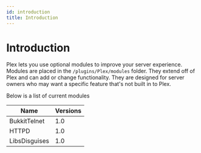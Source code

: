 ```yaml
---
id: introduction
title: Introduction
---
```


# Introduction
Plex lets you use optional modules to improve your server experience. Modules are placed in the `/plugins/Plex/modules` folder. They extend off of Plex and can add or change functionality. They are designed for server owners who may want a specific feature that's not built in to Plex.

Below is a list of current modules

| Name           | Versions  |
| -------------- | --------- |
| BukkitTelnet   | 1.0       |
| HTTPD          | 1.0       |
| LibsDisguises  | 1.0       |
